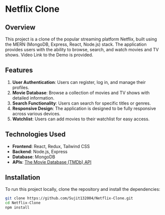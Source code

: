 # Netflix Clone

## Overview
This project is a clone of the popular streaming platform Netflix, built using the MERN (MongoDB, Express, React, Node.js) stack. The application provides users with the ability to browse, search, and watch movies and TV shows. Video Link to the Demo is provided.

## Features
1. **User Authentication**: Users can register, log in, and manage their profiles.
2. **Movie Database**: Browse a collection of movies and TV shows with detailed information.
3. **Search Functionality**: Users can search for specific titles or genres.
4. **Responsive Design**: The application is designed to be fully responsive across various devices.
5. **Watchlist**: Users can add movies to their watchlist for easy access.

## Technologies Used
- **Frontend**: React, Redux, Tailwind CSS
- **Backend**: Node.js, Express
- **Database**: MongoDB
- **APIs**: [The Movie Database (TMDb) API](https://www.themoviedb.org/documentation/api)

## Installation
To run this project locally, clone the repository and install the dependencies:

```bash
git clone https://github.com/Sujit132004/Netflix-Clone.git
cd Netflix-Clone
npm install
